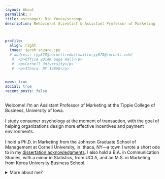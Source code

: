 ```yaml
---
layout: About
permalink: /
title: <strong>Y. Rin Yoon</strong>
description: Behavioral Scientist & Assistant Professor of Marketing 



profile:
  align: right
  image: jacob_square.jpg
  # address: [yy878@cornell.edu](mailto:yy878@cornell.edu]
   #  <p>Office 201AK Sage Hall</p>
   #  <p>Cornell University</p>
   #  <p>Ithaca, NY 14850</p>
     

news: true
social: true
recent_posts: false
---
```


Welcome! I’m an Assistant Professor of Marketing at the Tippie College of Business, University of Iowa.
<br><br>
I study consumer psychology at the moment of transaction, with the goal of helping organizations design more effective incentives and payment environments.
<br><br>
I hold a Ph.D. in Marketing from the Johnson Graduate School of Management at Cornell University, in Ithaca, NY—a town I wrote a short ode to in my <a class="page-link" href="{{ '/acknowledgments/' | prepend: site.baseurl | prepend: site.url }}">dissertation acknowledgments</a>. I also hold a B.A. in Communication Studies, with a minor in Statistics, from UCLA, and an M.S. in Marketing from Korea University Business School.
<details>
    <summary>More about me?</summary>
Before entering academia, I worked in consulting with clients including Pfizer and Hyundai Motor Company HQs. I also hosted and produced a local radio show in Korea (which flew far under the radar), where I <a href="https://ia903208.us.archive.org/23/items/2017.8.17Jtr/2017.8.17_jtr.mp3" target="_blank" rel="noopener noreferrer">mono</a><a href="https://ia800407.us.archive.org/11/items/2017.5.25Jtr_kierkegaard/2017.5.25_jtr.mp3" target="_blank" rel="noopener noreferrer">logued</a> on behavioral science, offbeat science and tech news, Korean poetry, and experimental philosophy.</details> <br>




